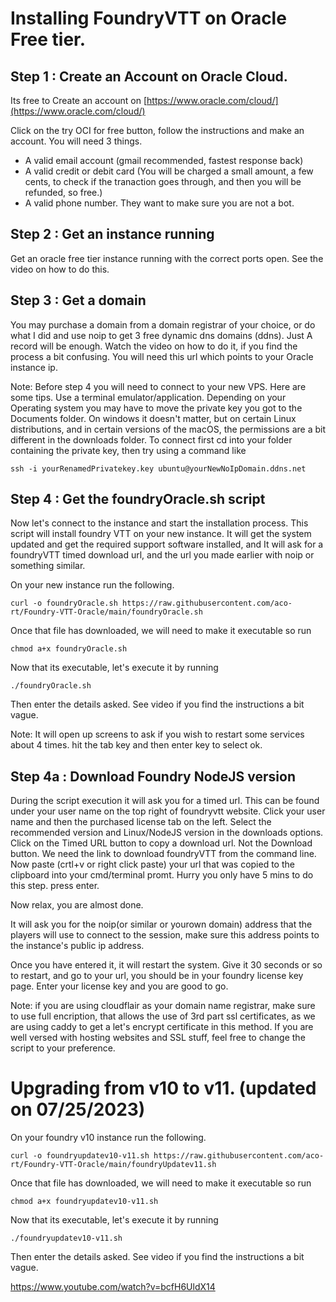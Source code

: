 # Installing FoundryVTT on Oracle Free tier.

## Step 1 : Create an Account on Oracle Cloud.

Its free to Create an account on [https://www.oracle.com/cloud/](https://www.oracle.com/cloud/)

Click on the try OCI for free button, follow the instructions and make an account. You will need 3 things.
- A valid email account (gmail recommended, fastest response back)
- A valid credit or debit card (You will be charged a small amount, a few cents, to check if the tranaction goes through, and then you will be refunded, so free.)
- A valid phone number. They want to make sure you are not a bot.

## Step 2 : Get an instance running

Get an oracle free tier instance running with the correct ports open. See the video on how to do this.

## Step 3 : Get a domain

You may purchase a domain from a domain registrar of your choice, or do what I did and use noip to get 3 free dynamic dns domains (ddns). Just A record will be enough. Watch the video on how to do it, if you find the process a bit confusing. You will need this url which points to your Oracle instance ip.

Note: Before step 4 you will need to connect to your new VPS. Here are some tips.
Use a terminal emulator/application. Depending on your Operating system you may have to move the private key you got to the Documents folder. On windows it doesn't matter, but on certain Linux distributions, and in certain versions of the macOS, the permissions are a bit different in the downloads folder. To connect first cd into your folder containing the private key, then try using a command like

```
ssh -i yourRenamedPrivatekey.key ubuntu@yourNewNoIpDomain.ddns.net
```

## Step 4 : Get the foundryOracle.sh script 

Now let's connect to the instance and start the installation process. This script will install foundry VTT on your new instance. It will get the system updated and get the required support software installed, and It will ask for a foundryVTT timed download url, and the url you made earlier with noip or something similar.

On your new instance run the following.

```
curl -o foundryOracle.sh https://raw.githubusercontent.com/aco-rt/Foundry-VTT-Oracle/main/foundryOracle.sh
```

Once that file has downloaded, we will need to make it executable so run

```
chmod a+x foundryOracle.sh
```
Now that its executable, let's execute it by running

```
./foundryOracle.sh
```

Then enter the details asked. See video if you find the instructions a bit vague.

Note: It will open up screens to ask if you wish to restart some services about 4 times. hit the tab key and then enter key to select ok. 

## Step 4a : Download Foundry NodeJS version

During the script execution it will ask you for a timed url. This can be found under your user name on the top right of foundryvtt website. Click your user name and then the purchased license tab on the left. Select the recommended version and Linux/NodeJS version in the downloads options. Click on the Timed URL button to copy a download url. Not the Download button. We need the link to download foundryVTT from the command line. Now paste (crtl+v or right click paste) your url that was copied to the clipboard into your cmd/terminal promt. Hurry you only have 5 mins to do this step. press enter.

Now relax, you are almost done.

It will ask you for the noip(or similar or yourown domain) address that the players will use to connect to the session, make sure this address points to the instance's public ip address.

Once you have entered it, it will restart the system. Give it 30 seconds or so to restart, and go to your url, you should be in your foundry license key page. Enter your license key and you are good to go.

Note: if you are using cloudflair as your domain name registrar, make sure to use full encription, that allows the use of 3rd part ssl certificates, as we are using caddy to get a let's encrypt certificate in this method. If you are well versed with hosting websites and SSL stuff, feel free to change the script to your preference.

# Upgrading from v10 to v11. (updated on 07/25/2023)

On your foundry v10 instance run the following.

```
curl -o foundryupdatev10-v11.sh https://raw.githubusercontent.com/aco-rt/Foundry-VTT-Oracle/main/foundryUpdatev11.sh
```

Once that file has downloaded, we will need to make it executable so run

```
chmod a+x foundryupdatev10-v11.sh
```
Now that its executable, let's execute it by running

```
./foundryupdatev10-v11.sh
```

Then enter the details asked. See video if you find the instructions a bit vague.

https://www.youtube.com/watch?v=bcfH6UldX14
